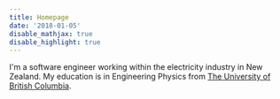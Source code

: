 ```yaml
---
title: Homepage
date: '2018-01-05'
disable_mathjax: true
disable_highlight: true
---
```


I'm a software engineer working within the electricity industry in New Zealand. My education is in Engineering Physics from [The University of British Columbia][1].

[1]: https://www.ubc.ca/